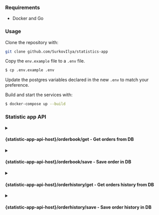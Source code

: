 
### Requirements
* Docker and Go
### Usage
Clone the repository with:
```bash
git clone github.com/SurkovIlya/statistics-app
```
Copy the `env.example` file to a `.env` file.
```bash
$ cp .env.example .env
```
Update the postgres variables declared in the new `.env` to match your preference. 

Build and start the services with:
```bash
$ docker-compose up --build
```
### Statistic app API
<details>
<summary> <h4>{statistic-app-api-host}/orderbook/get - Get orders from DB</h4></summary>
  
#### Method: POST
#### Request: 
```json
{
	"exchange_name": "bybit",
	"pair": "USD/RUB"
}
```
#### Response:
```json
[
	{
		"price": 331.4,
		"base_qty": 3.66
	},
	{
		"price": 222.02,
		"base_qty": 5.66
	}
]
```
</details>
<details>
<summary> <h4>{statistic-app-api-host}/orderbook/save - Save order in DB</h4></summary>
  
#### Method: POST
#### Request: 
```json
{
  "exchange_name": "bybit",
  "pair": "USD/RUB",
  "order_book": 
    {
      "asks": 
        {
          "price": 1.40,
          "base_qty": 3.66
        }
      ,
      "bids": 
        {
          "price": 3.02,
          "base_qty": 5.66
        }
    }
}
```
#### Response:
```json
"OK"
```
</details>
<details>
<summary> <h4> {statistic-app-api-host}/orderhistory/get - Get orders history from DB </h4></summary>
  
#### Method: POST
#### Request: 
```json
{
  "client_name": "John Doe",
  "exchange_name": "Example Exchange",
  "label": "Order123",
  "pair": "BTC/USDT"
}
```
#### Response:
```json
[
	{
		"client_name": "John Doe",
		"exchange_name": "Example Exchange",
		"label": "Order123",
		"pair": "BTC/USDT",
		"side": "Buy",
		"type": "Limit",
		"base_qty": 1.5,
		"price": 40000.25,
		"algorithm_name_placed": "AlgorithmXYZ",
		"lowest_sell_prc": 40200.75,
		"highest_buy_prc": 39950.5,
		"commission_quote_qty": 2,
		"time_placed": "2022-01-15T10:30:00Z"
	}
]
```
</details>
<details>
<summary> <h4> {statistic-app-api-host}/orderhistory/save - Save order history in DB</h4> </summary>

#### Method: POST
#### Request: 
```json
{
  "client_name": "John Doe",
  "exchange_name": "Example Exchange",
  "label": "Order123",
  "pair": "BTC/USDT",
  "side": "Buy",
  "type": "Limit",
  "base_qty": 1.5,
  "price": 40000.25,
  "algorithm_name_placed": "AlgorithmXYZ",
  "lowest_sell_prc": 40200.75,
  "highest_buy_prc": 39950.50,
  "commission_quote_qty": 2.0,
  "time_placed": "2022-01-15T10:30:00Z"
}
```
#### Response:
```json
"OK"
```
</details>
